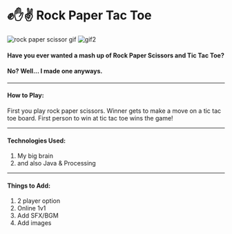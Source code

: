 # ✊✋✌ Rock Paper Tac Toe

![rock paper scissor gif](https://media3.giphy.com/media/3oriNKQe0D6uQVjcIM/200w.webp)
![gif2](https://media0.giphy.com/media/3ohzdGnD5vAud1NCZW/giphy.gif)

#### Have you ever wanted a mash up of Rock Paper Scissors and Tic Tac Toe?
#### No? Well... I made one anyways.

---

#### How to Play:

First you play rock paper scissors. Winner gets to make a move on a tic tac toe board.
First person to win at tic tac toe wins the game!

---

#### Technologies Used:

1. My big brain
2. and also Java & Processing

---

#### Things to Add:

1. 2 player option
2. Online 1v1
3. Add SFX/BGM
4. Add images

